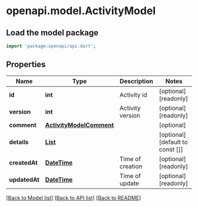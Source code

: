 # openapi.model.ActivityModel

## Load the model package
```dart
import 'package:openapi/api.dart';
```

## Properties
Name | Type | Description | Notes
------------ | ------------- | ------------- | -------------
**id** | **int** | Activity id | [optional] [readonly] 
**version** | **int** | Activity version | [optional] [readonly] 
**comment** | [**ActivityModelComment**](ActivityModelComment.md) |  | [optional] 
**details** | [**List<Formattable>**](Formattable.md) |  | [optional] [default to const []]
**createdAt** | [**DateTime**](DateTime.md) | Time of creation | [optional] [readonly] 
**updatedAt** | [**DateTime**](DateTime.md) | Time of update | [optional] [readonly] 

[[Back to Model list]](../README.md#documentation-for-models) [[Back to API list]](../README.md#documentation-for-api-endpoints) [[Back to README]](../README.md)


